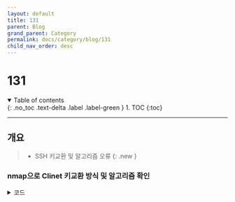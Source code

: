 ```yaml
---
layout: default
title: 131
parent: Blog
grand_parent: Category
permalink: docs/category/blog/131
child_nav_order: desc
---
```


# 131

<details open markdown="block">
  <summary>
    Table of contents
  </summary>
  {: .no_toc .text-delta .label .label-green }
1. TOC
{:toc}
</details>

---

## 개요

> - SSH 키교환 및 알고리즘 오류
{: .new }

### nmap으로 Clinet 키교환 방식 및 알고리즘 확인

<details markdown="block">
  <summary>
    코드
  </summary>
  {: .text-delta .label .label-green }
  
```bash
nmap --script ssh2-enum-algos 192.168.0.1
```

</details>
